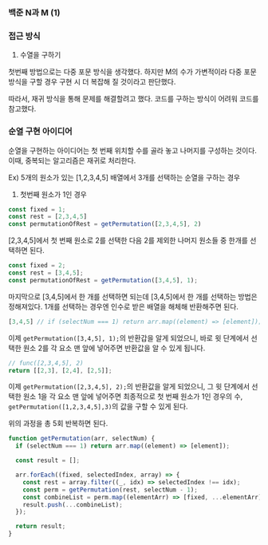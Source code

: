 ### 백준 N과 M (1)

### 접근 방식

1. 수열을 구하기

첫번째 방법으로는 다중 포문 방식을 생각했다. 하지만 M의 수가 가변적이라 다중 포문 방식을 구할 경우 구현 시 더 복잡해 질 것이라고 판단했다. 

따라서, 재귀 방식을 통해 문제를 해결할려고 했다. 코드를 구하는 방식이 어려워 코드를 참고했다. 

### 순열 구현 아이디어

순열을 구현하는 아이디어는 첫 번째 위치할 수를 골라 놓고 나머지를 구성하는 것이다. 이때, 중복되는 알고리즘은 재귀로 처리한다. 

Ex) 5개의 원소가 있는 [1,2,3,4,5] 배열에서 3개를 선택하는 순열을 구하는 경우

1. 첫번째 원소가 1인 경우
```js
const fixed = 1;
const rest = [2,3,4,5]
const permutationOfRest = getPermutation([2,3,4,5], 2)
```

[2,3,4,5]에서 첫 번째 원소로 2를 선택한 다음 2를 제외한 나머지 원소들 중 한개를 선택하면 된다. 

```js
const fixed = 2;
const rest = [3,4,5];
const permutationOfRest = getPermutation([3,4,5], 1);
```

마지막으로 [3,4,5]에서 한 개를 선택하면 되는데 [3,4,5]에서 한 개를 선택하는 방법은 정해져있다. 1개를 선택하는 경우엔 인수로 받은 배열을 해체해 반환해주면 된다. 

```js
[3,4,5] // if (selectNum === 1) return arr.map((element) => [element]);
```

이제 `getPermutation([3,4,5], 1);`의 반환갑을 알게 되었으니, 바로 윗 단계에서 선택한 원소 2를 각 요소 맨 앞에 넣어주면 반환값을 알 수 있게 됩니다. 

```js
// func([2,3,4,5], 2)
return [[2,3], [2,4], [2,5]];
```

이제 `getPermutation([2,3,4,5], 2);`의 반환값을 알게 되었으니, 그 윗 단계에서 선택한 원소 1을 각 요소 맨 앞에 넣어주면 최종적으로 첫 번째 원소가 1인 경우의 수, `getPermutation([1,2,3,4,5],3)`의 값을 구할 수 있게 된다. 

위의 과정을 총 5회 반복하면 된다. 

```js
function getPermutation(arr, selectNum) {
  if (selectNum === 1) return arr.map((element) => [element]);

  const result = [];

  arr.forEach((fixed, selectedIndex, array) => {
    const rest = array.filter((_, idx) => selectedIndex !== idx);
    const perm = getPermutation(rest, selectNum - 1);
    const combineList = perm.map((elementArr) => [fixed, ...elementArr])
    result.push(...combineList);
  });

  return result;
}
```